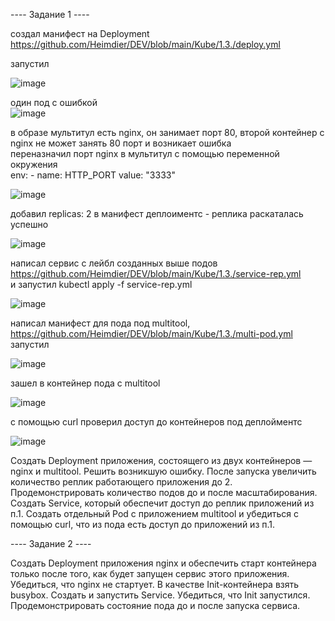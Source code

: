 ---- Задание 1 ----   

создал манифест на Deployment https://github.com/Heimdier/DEV/blob/main/Kube/1.3./deploy.yml

запустил   

![image](https://github.com/user-attachments/assets/909f66bb-8e1f-45e0-ab15-7f33e8ab51dd)

один под с ошибкой    
![image](https://github.com/user-attachments/assets/5a8ff165-b35e-4d4b-8eb0-335b363132c4)

в образе мультитул есть nginx, он занимает порт 80, второй контейнер с nginx не может занять 80 порт и возникает ошибка    
переназначил порт nginx в мультитул с помощью переменной окружения     
        env:
        - name: HTTP_PORT
          value: "3333"

![image](https://github.com/user-attachments/assets/046d84d5-8617-4cbe-867f-0523a41e521f)

добавил   replicas: 2  в манифест деплоиментс - реплика раскаталась успешно

![image](https://github.com/user-attachments/assets/16a31df5-b44d-4760-9dc9-a546d9b02ea1)

написал сервис с лейбл созданных выше подов   https://github.com/Heimdier/DEV/blob/main/Kube/1.3./service-rep.yml   
и запустил kubectl apply -f service-rep.yml  

![image](https://github.com/user-attachments/assets/a6e6c502-bd56-42ef-bb1b-f09def08eaff)

написал манифест для пода под multitool, https://github.com/Heimdier/DEV/blob/main/Kube/1.3./multi-pod.yml  
запустил

![image](https://github.com/user-attachments/assets/d1758b1a-2ae9-4028-ac7c-3c39d70f5647)

зашел в контейнер пода с multitool   

![image](https://github.com/user-attachments/assets/0cfa3900-5584-4e52-a13b-9d719e123cdb)

с помощью curl проверил доступ до контейнеров под деплойментс   

![image](https://github.com/user-attachments/assets/561c03c2-2af9-45f2-8bee-7fe8ef9e657f)





Создать Deployment приложения, состоящего из двух контейнеров — nginx и multitool. Решить возникшую ошибку.
После запуска увеличить количество реплик работающего приложения до 2.
Продемонстрировать количество подов до и после масштабирования.
Создать Service, который обеспечит доступ до реплик приложений из п.1.
Создать отдельный Pod с приложением multitool и убедиться с помощью curl, что из пода есть доступ до приложений из п.1.




---- Задание 2 ----


Создать Deployment приложения nginx и обеспечить старт контейнера только после того, как будет запущен сервис этого приложения.
Убедиться, что nginx не стартует. В качестве Init-контейнера взять busybox.
Создать и запустить Service. Убедиться, что Init запустился.
Продемонстрировать состояние пода до и после запуска сервиса.

